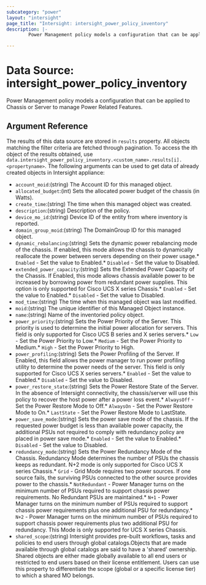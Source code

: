 ```yaml
---
subcategory: "power"
layout: "intersight"
page_title: "Intersight: intersight_power_policy_inventory"
description: |-
        Power Management policy models a configuration that can be applied to Chassis or Server to manage Power Related Features.

---
```


# Data Source: intersight_power_policy_inventory
Power Management policy models a configuration that can be applied to Chassis or Server to manage Power Related Features.
## Argument Reference
The results of this data source are stored in `results` property.
All objects matching the filter criteria are fetched through pagination.
To access the ith object of the results obtained, use `data.intersight_power_policy_inventory.<custom_name>.results[i].<propertyname>`.
The following arguments can be used to get data of already created objects in Intersight appliance:
* `account_moid`:(string) The Account ID for this managed object. 
* `allocated_budget`:(int) Sets the allocated power budget of the chassis (in Watts). 
* `create_time`:(string) The time when this managed object was created. 
* `description`:(string) Description of the policy. 
* `device_mo_id`:(string) Device ID of the entity from where inventory is reported. 
* `domain_group_moid`:(string) The DomainGroup ID for this managed object. 
* `dynamic_rebalancing`:(string) Sets the dynamic power rebalancing mode of the chassis. If enabled, this mode allows the chassis to dynamically reallocate the power between servers depending on their power usage.* `Enabled` - Set the value to Enabled.* `Disabled` - Set the value to Disabled. 
* `extended_power_capacity`:(string) Sets the Extended Power Capacity of the Chassis. If Enabled, this mode allows chassis available power to be increased by borrowing power from redundant power supplies.  This option is only supported for Cisco UCS X series Chassis.* `Enabled` - Set the value to Enabled.* `Disabled` - Set the value to Disabled. 
* `mod_time`:(string) The time when this managed object was last modified. 
* `moid`:(string) The unique identifier of this Managed Object instance. 
* `name`:(string) Name of the inventoried policy object. 
* `power_priority`:(string) Sets the Power Priority of the Server. This priority is used to determine the initial power allocation for servers. This field is only supported for Cisco UCS B series and X series servers.* `Low` - Set the Power Priority to Low.* `Medium` - Set the Power Priority to Medium.* `High` - Set the Power Priority to High. 
* `power_profiling`:(string) Sets the Power Profiling of the Server. If Enabled, this field allows the power manager to run power profiling  utility to determine the power needs of the server.  This field is only supported for Cisco UCS X series servers.* `Enabled` - Set the value to Enabled.* `Disabled` - Set the value to Disabled. 
* `power_restore_state`:(string) Sets the Power Restore State of the Server. In the absence of Intersight connectivity, the chassis/server will use this policy  to recover the host power after a power loss event.* `AlwaysOff` - Set the Power Restore Mode to Off.* `AlwaysOn` - Set the Power Restore Mode to On.* `LastState` - Set the Power Restore Mode to LastState. 
* `power_save_mode`:(string) Sets the power save mode of the chassis. If the requested power budget is less than available power capacity,  the additional PSUs not required to comply with redundancy policy are placed in power save mode.* `Enabled` - Set the value to Enabled.* `Disabled` - Set the value to Disabled. 
* `redundancy_mode`:(string) Sets the Power Redundancy Mode of the Chassis.  Redundancy Mode determines the number of PSUs the chassis keeps as redundant.  N+2 mode is only supported for Cisco UCS X series Chassis.* `Grid` - Grid Mode requires two power sources. If one source fails, the surviving PSUs connected to the other source provides power to the chassis.* `NotRedundant` - Power Manager turns on the minimum number of PSUs required to support chassis power requirements. No Redundant PSUs are maintained.* `N+1` - Power Manager turns on the minimum number of PSUs required to support chassis power requirements plus one additional PSU for redundancy.* `N+2` - Power Manager turns on the minimum number of PSUs required to support chassis power requirements plus two additional PSU for redundancy. This Mode is only supported for UCS X series Chassis. 
* `shared_scope`:(string) Intersight provides pre-built workflows, tasks and policies to end users through global catalogs.Objects that are made available through global catalogs are said to have a 'shared' ownership. Shared objects are either made globally available to all end users or restricted to end users based on their license entitlement. Users can use this property to differentiate the scope (global or a specific license tier) to which a shared MO belongs. 
 
